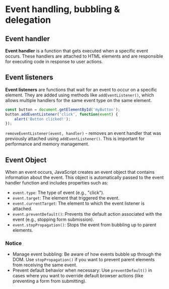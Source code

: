# Event handling, bubbling & delegation

## Event handler
**Event handler** is a function that gets executed when a specific event occurs. These handlers are attached to HTML elements and are responsible for executing code in response to user actions.

## Event listeners
**Event listeners** are functions that wait for an event to occur on a specific element. They are added using methods like `addEventListener()`, which allows multiple handlers for the same event type on the same element.

```js
const button = document.getElementById('myButton');
button.addEventListener('click', function(event) {
    alert('Button clicked!');
});
```

`removeEventListener(event, handler)` - removes an event handler that was previously attached using `addEventListener()`. This is important for performance and memory management.

## Event Object

When an event occurs, JavaScript creates an event object that contains information about the event. This object is automatically passed to the event handler function and includes properties such as:
- `event.type`: The type of event (e.g., "click").
- `event.target`: The element that triggered the event.
- `event.currentTarget`: The element to which the event listener is attached.
- `event.preventDefault()`: Prevents the default action associated with the event (e.g., stopping form submission).
- `event.stopPropagation()`: Stops the event from bubbling up to parent elements.

### Notice

- Manage event bubbling: Be aware of how events bubble up through the DOM. Use `stopPropagation()` if you want to prevent parent elements from receiving the same event.
- Prevent default behavior when necessary: Use `preventDefault()` in cases where you want to override default browser actions (like preventing a form from submitting).
